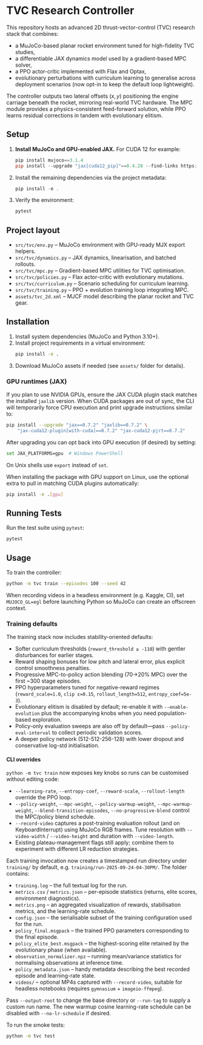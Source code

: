 # TVC Research Controller

This repository hosts an advanced 2D thrust-vector-control (TVC) research stack
that combines:

- a MuJoCo-based planar rocket environment tuned for high-fidelity TVC studies,
- a differentiable JAX dynamics model used by a gradient-based MPC solver,
- a PPO actor-critic implemented with Flax and Optax,
- evolutionary perturbations with curriculum learning to generalise across
   deployment scenarios (now opt-in to keep the default loop lightweight).

The controller outputs two lateral offsets $(x, y)$ positioning the engine
carriage beneath the rocket, mirroring real-world TVC hardware. The MPC module
provides a physics-consistent feed-forward solution, while PPO learns residual
corrections in tandem with evolutionary elitism.

## Setup

1. **Install MuJoCo and GPU-enabled JAX.** For CUDA 12 for example:

   ```powershell
   pip install mujoco==3.1.4
   pip install --upgrade "jax[cuda12_pip]"==0.4.28 --find-links https://storage.googleapis.com/jax-releases/jax_cuda_releases.html
   ```

2. Install the remaining dependencies via the project metadata:

   ```powershell
   pip install -e .
   ```

3. Verify the environment:

   ```powershell
   pytest
   ```

## Project layout

- `src/tvc/env.py` – MuJoCo environment with GPU-ready MJX export helpers.
- `src/tvc/dynamics.py` – JAX dynamics, linearisation, and batched rollouts.
- `src/tvc/mpc.py` – Gradient-based MPC utilities for TVC optimisation.
- `src/tvc/policies.py` – Flax actor-critic with evolutionary mutations.
- `src/tvc/curriculum.py` – Scenario scheduling for curriculum learning.
- `src/tvc/training.py` – PPO + evolution training loop integrating MPC.
- `assets/tvc_2d.xml` – MJCF model describing the planar rocket and TVC gear.

## Installation

1. Install system dependencies (MuJoCo and Python 3.10+).
2. Install project requirements in a virtual environment:
   ```bash
   pip install -e .
   ```
3. Download MuJoCo assets if needed (see `assets/` folder for details).

### GPU runtimes (JAX)

If you plan to use NVIDIA GPUs, ensure the JAX CUDA plugin stack matches the
installed `jaxlib` version. When CUDA packages are out of sync, the CLI will
temporarily force CPU execution and print upgrade instructions similar to:

```bash
pip install --upgrade "jax==0.7.2" "jaxlib==0.7.2" \
    "jax-cuda12-plugin[with-cuda]==0.7.2" "jax-cuda12-pjrt==0.7.2"
```

After upgrading you can opt back into GPU execution (if desired) by setting:

```bash
set JAX_PLATFORMS=gpu  # Windows PowerShell
```

On Unix shells use `export` instead of `set`.

When installing the package with GPU support on Linux, use the optional extra to
pull in matching CUDA plugins automatically:

```bash
pip install -e .[gpu]
```

## Running Tests

Run the test suite using `pytest`:

```bash
pytest
```

## Usage

To train the controller:

```bash
python -m tvc train --episodes 100 --seed 42
```

When recording videos in a headless environment (e.g. Kaggle, CI), set `MUJOCO_GL=egl` before launching Python so MuJoCo can create an offscreen context.

### Training defaults

The training stack now includes stability-oriented defaults:

- Softer curriculum thresholds (`reward_threshold ≥ -110`) with gentler disturbances for earlier stages.
- Reward shaping bonuses for low pitch and lateral error, plus explicit control smoothness penalties.
- Progressive MPC-to-policy action blending (70→20% MPC) over the first ~300 stage episodes.
- PPO hyperparameters tuned for negative-reward regimes (`reward_scale=1.0`, `clip ε=0.15`, `rollout_length=512`, `entropy_coef=5e-3`).
- Evolutionary elitism is disabled by default; re-enable it with `--enable-evolution` plus the accompanying knobs when you need population-based exploration.
- Policy-only evaluation sweeps are also off by default—pass `--policy-eval-interval` to collect periodic validation scores.
- A deeper policy network (512-512-256-128) with lower dropout and conservative log-std initialisation.

#### CLI overrides

`python -m tvc train` now exposes key knobs so runs can be customised without editing code:

- `--learning-rate`, `--entropy-coef`, `--reward-scale`, `--rollout-length` override the PPO loop.
- `--policy-weight`, `--mpc-weight`, `--policy-warmup-weight`, `--mpc-warmup-weight`, `--blend-transition-episodes`, `--no-progressive-blend` control the MPC/policy blend schedule.
- `--record-video` captures a post-training evaluation rollout (and on KeyboardInterrupt) using MuJoCo RGB frames. Tune resolution with `--video-width` / `--video-height` and duration with `--video-length`.
- Existing plateau-management flags still apply; combine them to experiment with different LR reduction strategies.

Each training invocation now creates a timestamped run directory under `training/` by default, e.g. `training/run-2025-09-24-04-30PM/`. The folder contains:

- `training.log` – the full textual log for the run.
- `metrics.csv` / `metrics.json` – per-episode statistics (returns, elite scores, environment diagnostics).
- `metrics.png` – an aggregated visualization of rewards, stabilisation metrics, and the learning-rate schedule.
- `config.json` – the serialisable subset of the training configuration used for the run.
- `policy_final.msgpack` – the trained PPO parameters corresponding to the final episode.
- `policy_elite_best.msgpack` – the highest-scoring elite retained by the evolutionary phase (when available).
- `observation_normalizer.npz` – running mean/variance statistics for normalising observations at inference time.
- `policy_metadata.json` – handy metadata describing the best recorded episode and learning-rate state.
- `videos/` – optional MP4s captured with `--record-video`, suitable for headless notebooks (requires `gymnasium` + `imageio-ffmpeg`).

Pass `--output-root` to change the base directory or `--run-tag` to supply a custom run name. The new warmup cosine learning-rate schedule can be disabled with `--no-lr-schedule` if desired.

To run the smoke tests:

```bash
python -m tvc test
```
